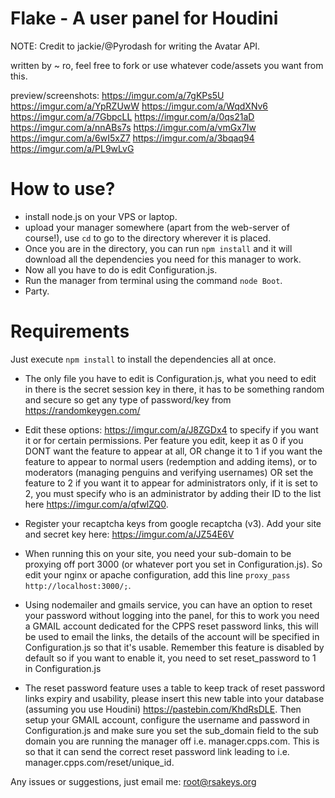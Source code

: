 # Flake - A user panel for Houdini

NOTE: Credit to jackie/@Pyrodash for writing the Avatar API. 

written by ~ ro, feel free to fork or use whatever code/assets you want from this.

preview/screenshots: https://imgur.com/a/7gKPs5U https://imgur.com/a/YpRZUwW https://imgur.com/a/WqdXNv6 https://imgur.com/a/7GbpcLL https://imgur.com/a/0qs21aD https://imgur.com/a/nnABs7s https://imgur.com/a/vmGx7Iw https://imgur.com/a/6wI5xZ7 https://imgur.com/a/3bqaq94 https://imgur.com/a/PL9wLvG


# How to use?


 - install node.js on your VPS or laptop.
 - upload your manager somewhere (apart from the web-server of course!), use `cd` to go to the directory wherever it is placed. 
 - Once you are in the directory, you can run `npm install` and it will download all the dependencies you need for this manager to work. 
 - Now all you have to do is edit Configuration.js.
 - Run the manager from terminal using the command `node Boot`. 
 - Party.

# Requirements

Just execute `npm install` to install the dependencies all at once.
 
   
- The only file you have to edit is Configuration.js, what you need to edit in there is the secret session key in there, it has to be something random and secure so get any type of password/key from https://randomkeygen.com/ 

- Edit these options: https://imgur.com/a/J8ZGDx4 to specify if you want it or for certain permissions. Per feature you edit, keep it as 0 if you DONT want the feature to appear at all, OR change it to 1 if you want the feature to appear to normal users (redemption and adding items), or to moderators (managing penguins and verifying usernames) OR set the feature to 2 if you want it to appear for administrators only, if it is set to 2, you must specify who is an administrator by adding their ID to the list here https://imgur.com/a/qfwlZQ0.

- Register your recaptcha keys from google recaptcha (v3). Add your site and secret key here: https://imgur.com/a/JZ54E6V

- When running this on your site, you need your sub-domain to be proxying off port 3000 (or whatever port you set in Configuration.js). So edit your nginx or apache configuration, add this line `proxy_pass http://localhost:3000/;`.

- Using nodemailer and gmails service, you can have an option to reset your password without logging into the panel, for this to work you need a GMAIL account dedicated for the CPPS reset password links, this will be used to email the links, the details of the account will be specified in Configuration.js so that it's usable. Remember this feature is disabled by default so if you want to enable it, you need to set reset_password to 1 in Configuration.js

- The reset password feature uses a table to keep track of reset password links expiry and usability, please insert this new table into your database (assuming you use Houdini) https://pastebin.com/KhdRsDLE. Then setup your GMAIL account, configure the username and password in Configuration.js and make sure you set the sub_domain field to the sub domain you are running the manager off i.e. manager.cpps.com. This is so that it can send the correct reset password link leading to i.e. manager.cpps.com/reset/unique_id. 

Any issues or suggestions, just email me: root@rsakeys.org
